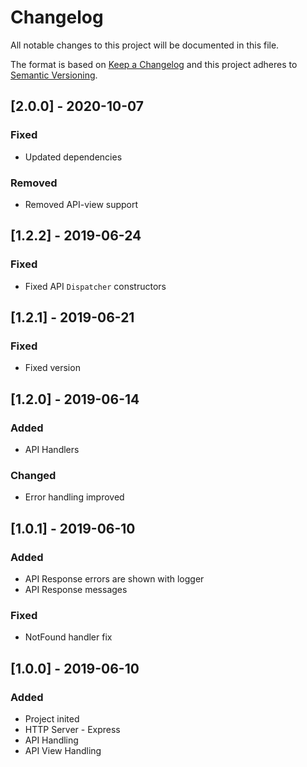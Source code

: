 # Changelog
All notable changes to this project will be documented in this file.

The format is based on [Keep a Changelog](http://keepachangelog.com/en/1.0.0/)
and this project adheres to [Semantic Versioning](http://semver.org/spec/v2.0.0.html).

## [2.0.0] - 2020-10-07
### Fixed
- Updated dependencies

### Removed
- Removed API-view support

## [1.2.2] - 2019-06-24
### Fixed
- Fixed API `Dispatcher` constructors

## [1.2.1] - 2019-06-21
### Fixed
- Fixed version

## [1.2.0] - 2019-06-14
### Added
- API Handlers

### Changed
- Error handling improved

## [1.0.1] - 2019-06-10
### Added
- API Response errors are shown with logger
- API Response messages

### Fixed
- NotFound handler fix

## [1.0.0] - 2019-06-10
### Added
- Project inited
- HTTP Server - Express
- API Handling
- API View Handling